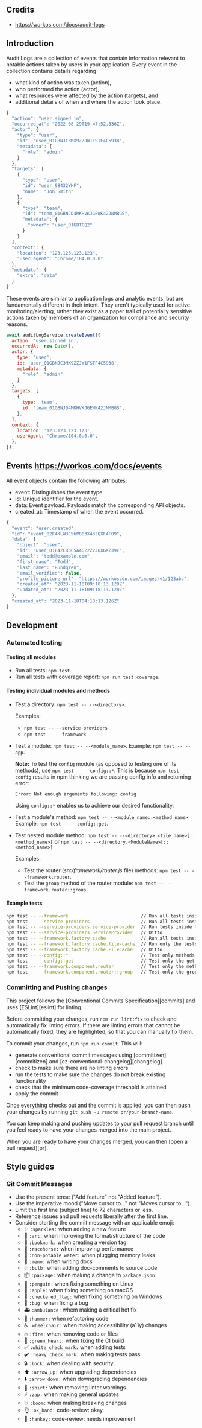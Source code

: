 ## Credits
- https://workos.com/docs/audit-logs

## Introduction
Audit Logs are a collection of events that contain information relevant
to notable actions taken by users in your application.
Every event in the collection contains details regarding
- what kind of action was taken (action),
- who performed the action (actor),
- what resources were affected by the action (targets), and
- additional details of when and where the action took place.

```js
{
  "action": "user.signed_in",
  "occurred_at": "2022-08-29T19:47:52.336Z",
  "actor": {
    "type": "user",
    "id": "user_01GBNJC3MX9ZZJW1FSTF4C5938",
    "metadata": {
      "role": "admin"
    }
  },
  "targets": [
    {
      "type": "user",
      "id": "user_98432YHF",
      "name": "Jon Smith"
    },
    {
      "type": "team",
      "id": "team_01GBNJD4MKHVKJGEWK42JNMBGS",
      "metadata": {
        "owner": "user_01GBTCQ2"
      }
    }
  ],
  "context": {
    "location": "123.123.123.123",
    "user_agent": "Chrome/104.0.0.0"
  },
  "metadata": {
    "extra": "data"
  }
}
```

These events are similar to application logs and analytic events, but are fundamentally different in their intent.
They aren't typically used for active monitoring/alerting,
rather they exist as a paper trail of potentially sensitive actions
taken by members of an organization for compliance and security reasons.

```js
await auditLogService.createEvent({
  action: 'user.signed_in',
  occurredAt: new Date(),
  actor: {
    type: 'user',
    id: 'user_01GBNJC3MX9ZZJW1FSTF4C5938',
    metadata: {
      "role": "admin"
    }
  },
  targets: [
    {
      type: 'team',
      id: 'team_01GBNJD4MKHVKJGEWK42JNMBGS',
    },
  ],
  context: {
    location: '123.123.123.123',
    userAgent: 'Chrome/104.0.0.0',
  },
});
```

## Events https://workos.com/docs/events

All event objects contain the following attributes:
- event: Distinguishes the event type.
- id: Unique identifier for the event.
- data:	Event payload. Payloads match the corresponding API objects.
- created_at:	Timestamp of when the event occurred.

```js
{
  "event": "user.created",
  "id": "event_02F4KLW3C56P083X43JQXF4FO9",
  "data": {
    "object": "user",
    "id": "user_01E4ZCR3C5A4QZ2Z2JQXGKZJ9E",
    "email": "todd@example.com",
    "first_name": "Todd",
    "last_name": "Rundgren",
    "email_verified": false,
    "profile_picture_url": "https://workoscdn.com/images/v1/123abc",
    "created_at": "2023-11-18T09:18:13.120Z",
    "updated_at": "2023-11-18T09:18:13.120Z"
  },
  "created_at": "2023-11-18T04:18:13.126Z"
}
```

## Development

### Automated testing

#### Testing all modules
- Run all tests: `npm test`.
- Run all tests with coverage report: `npm run test:coverage`.

#### Testing individual modules and methods
- Test a directory: `npm test -- --<directory>`.

  Examples:
    - `npm test -- --service-providers`
    - `npm test -- --framework`
- Test a module: `npm test -- --<module_name>`.
  Example: `npm test -- --app`.

  **Note:** To test the `config` module (as opposed to testing one of its methods),
  use `npm test -- --config::*`. This is because `npm test -- --config`
  results in npm thinking we are passing config info and returning error:

  `Error: Not enough arguments following: config`

  Using `config::*` enables us to achieve our desired functionality.
- Test a module's method: `npm test -- --<module_name::<method_name>`
  Example: `npm test -- --config::get`.
- Test nested module method:
  `npm test -- --<directory>.<file_name>[::<method_name>]` or
  `npm test -- --<directory.<ModuleName>[::<method_name>]`

  Examples:
    - Test the router (*src/framework/router.js* file) methods: `npm test -- --framework.router`.
    - Test the `group` method of the router module: `npm test -- --framework.router::group`.

#### Example tests
```bash
npm test -- --framework                           // Run all tests inside the src/framework/ directory
npm test -- --service-providers                   // Run all tests inside the src/service-providers/ directory.
npm test -- --service-providers.service-provider  // Run tests inside the src/service-providers/service-provider.js file
npm test -- --service-providers.ServiceProvider   // Ditto
npm test -- --framework.factory.cache             // Run all tests inside the src/framework/factory/cache/ directory.
npm test -- --framework.factory.cache.file-cache  // Run only the tests within the file-cache.spec.js file
npm test -- --framework.factory.cache.FileCache   // Ditto
npm test -- --config::*                           // Test only methods of the config module (src/config.js)
npm test -- --config::get                         // Test only the get method of the config module
npm test -- --framework.component.router          // Test only the methods of the router module (src/framework/component/router.js)
npm test -- --framework.component.router::group   // Test only the group method of the router
```

### Committing and Pushing changes
This project follows the [Conventional Commits Specification][commits] and uses [ESLint][eslint] for linting.

Before committing your changes, run `npm run lint:fix` to check and automatically fix linting errors.
If there are linting errors that cannot be automatically fixed,
they are highlighted, so that you can manually fix them.

To commit your changes, run `npm run commit`. This will:

- generate conventional commit messages using [commitizen][commitizen] and [cz-conventional-changelog][changelog]
- check to make sure there are no linting errors
- run the tests to make sure the changes do not break existing functionality
- check that the minimum code-coverage threshold is attained
- apply the commit

Once everything checks out and the commit is applied,
you can then push your changes by running `git push -u remote pr/your-branch-name`.

You can keep making and pushing updates to your pull request branch
until you feel ready to have your changes merged into the main project.

When you are ready to have your changes merged, you can then [open a pull request][pr].


## Style guides

### Git Commit Messages

- Use the present tense ("Add feature" not "Added feature").
- Use the imperative mood ("Move cursor to..." not "Moves cursor to...").
- Limit the first line (subject line) to 72 characters or less.
- Reference issues and pull requests liberally after the first line.
- Consider starting the commit message with an applicable emoji:
    <!-- https://gist.github.com/parmentf/035de27d6ed1dce0b36a -->
    - :sparkles: `:sparkles:` when adding a new feature
    - :art: `:art:` when improving the format/structure of the code
    - :bookmark: `:bookmark:` when creating a version tag
    - :racehorse: `:racehorse:` when improving performance
    - :non-potable_water: `:non-potable_water:` when plugging memory leaks
    - :memo: `:memo:` when writing docs
    - :bulb: `:bulb:` when adding doc-comments to source code
    - :package: `:package:` when making a change to `package.json`
    - :penguin: `:penguin:` when fixing something on Linux
    - :apple: `:apple:` when fixing something on macOS
    - :checkered_flag: `:checkered_flag:` when fixing something on Windows
    - :bug: `:bug:` when fixing a bug
    - :ambulance: `:ambulance:` whem making a critical hot fix
    - :hammer: `:hammer:` when refactoring code
    - :wheelchair: `:wheelchair:` when making accessibility (a11y) changes
    - :fire: `:fire:` when removing code or files
    - :green_heart: `:green_heart:` when fixing the CI build
    - :white_check_mark: `:white_check_mark:` when adding tests
    - :heavy_check_mark: `:heavy_check_mark:` when making tests pass
    - :lock: `:lock:` when dealing with security
    - :arrow_up: `:arrow_up:` when upgrading dependencies
    - :arrow_down: `:arrow_down:` when downgrading dependencies
    - :shirt: `:shirt:` when removing linter warnings
    - :zap: `:zap:` when making general updates
    - :boom: `:boom:` when making breaking changes
    - :ok_hand: `:ok_hand:` code-review: okay
    - :hankey: `:hankey:` code-review: needs improvement
